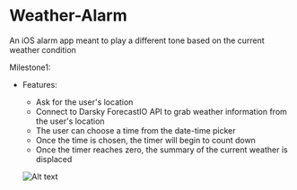 # Weather-Alarm
An iOS alarm app meant to play a different tone based on the current weather condition

Milestone1:
- Features:
  - Ask for the user's location
  - Connect to Darsky ForecastIO API to grab weather information from the user's location
  - The user can choose a time from the date-time picker
  - Once the time is chosen, the timer will begin to count down
  - Once the timer reaches zero, the summary of the current weather is displaced
  
  ![Alt text](/Weather-Alarm/Screens/Milestone-1.png?raw=true "Milestone 1 screenshot")
